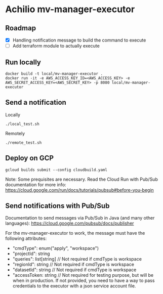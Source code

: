 # Achilio mv-manager-executor

## Roadmap

- [x] Handling notification message to build the command to execute
- [ ] Add terraform module to actually execute

## Run locally

```
docker build -t local/mv-manager-executor .
docker run -it -e AWS_ACCESS_KEY_ID=<AWS_ACCESS_KEY> -e AWS_SECRET_ACCESS_KEY=<AWS_SECRET_KEY> -p 8080 local/mv-manager-executor
```

## Send a notification

Locally

`./local_test.sh`

Remotely

`./remote_test.sh`

## Deploy on GCP

`gcloud builds submit --config cloudbuild.yaml`

Note: Some prequisites are necessary. Read the Cloud Run with Pub/Sub documentation for more info: https://cloud.google.com/run/docs/tutorials/pubsub#before-you-begin

## Send notifications with Pub/Sub

Documentation to send messages via Pub/Sub in Java (and many other languages): https://cloud.google.com/pubsub/docs/publisher

For the mv-manager-executor to work, the message must have the following attributes:

- "cmdType": enum("apply", "workspace")
- "projectId": string
- "queries": list[string] // Not required if cmdType is workspace
- "regionId": string // Not required if cmdType is workspace
- "datasetId": string // Not required if cmdType is workspace
- "accessToken: string // Not required for testing purpose, but will be when in production. If not provided, you need to have a way to pass credentials to the executor with a json service account file.